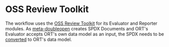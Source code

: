 # OSS Review Toolkit

The workflow uses the [OSS Review Toolkit](https://github.com/oss-review-toolkit/ort) for its
Evaluator and Reporter modules. As [meta-doubleopen](./meta-doubleopen.md) creates SPDX Documents
and ORT's Evaluator accepts ORT's own data model as an input, the SPDX needs to be
[converted](./ort-conversion.md) to ORT's data model.
